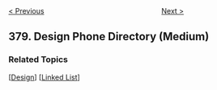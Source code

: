 <!--|This file generated by command(leetcode description); DO NOT EDIT.    |-->
<!--+----------------------------------------------------------------------+-->
<!--|@author    openset <openset.wang@gmail.com>                           |-->
<!--|@link      https://github.com/openset                                 |-->
<!--|@home      https://github.com/openset/leetcode                        |-->
<!--+----------------------------------------------------------------------+-->

[< Previous](https://github.com/openset/leetcode/tree/master/problems/kth-smallest-element-in-a-sorted-matrix "Kth Smallest Element in a Sorted Matrix")
　　　　　　　　　　　　　　　　
[Next >](https://github.com/openset/leetcode/tree/master/problems/insert-delete-getrandom-o1 "Insert Delete GetRandom O(1)")

## 379. Design Phone Directory (Medium)



### Related Topics
  [[Design](https://github.com/openset/leetcode/tree/master/tag/design/README.md)]
  [[Linked List](https://github.com/openset/leetcode/tree/master/tag/linked-list/README.md)]
